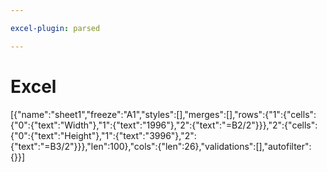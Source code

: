 ```yaml
---

excel-plugin: parsed

---
```



# Excel
[{"name":"sheet1","freeze":"A1","styles":[],"merges":[],"rows":{"1":{"cells":{"0":{"text":"Width"},"1":{"text":"1996"},"2":{"text":"=B2/2"}}},"2":{"cells":{"0":{"text":"Height"},"1":{"text":"3996"},"2":{"text":"=B3/2"}}},"len":100},"cols":{"len":26},"validations":[],"autofilter":{}}]